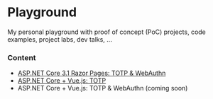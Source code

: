 # Playground

My personal playground with proof of concept (PoC) projects, code examples, project labs, dev talks, ...

### Content

- [ASP.NET Core 3.1 Razor Pages: TOTP & WebAuthn](src/aspnet-core-razor-pages-security-webauthn)
- [ASP.NET Core + Vue.js: TOTP](src/aspnet-core-vue-security-totp)
- ASP.NET Core + Vue.js: TOTP & WebAuthn (coming soon)
